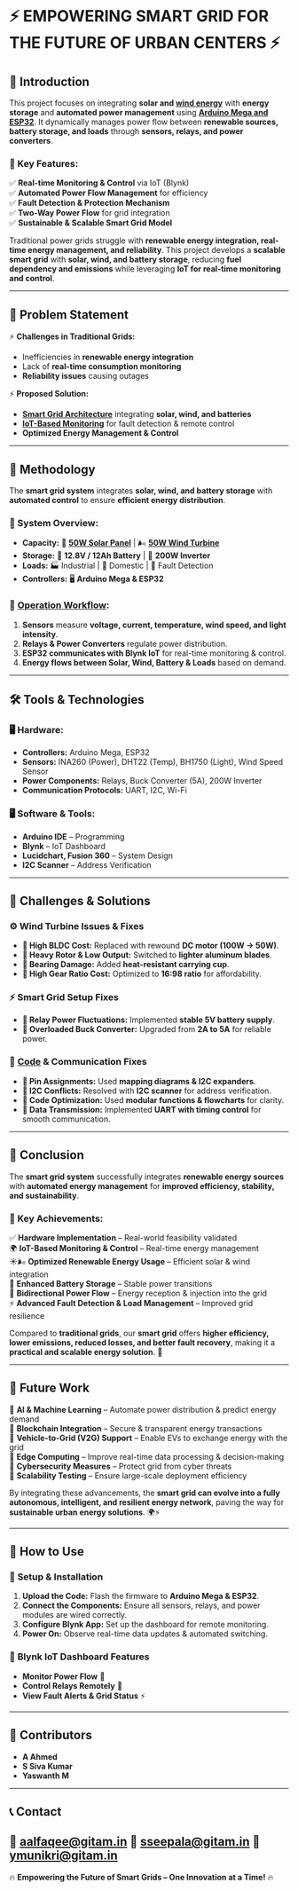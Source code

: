 # ⚡ EMPOWERING SMART GRID FOR THE FUTURE OF URBAN CENTERS ⚡  

## 🚀 Introduction  
This project focuses on integrating **solar and [wind energy](https://github.com/AhmedBU21EECE0200026/Capstone-Project-EEE-2025-Empowering-Smart-Grid-for-the-future-of-Urban-Centers/tree/60d57e56dd55b29e9b9eb0c78ba2f4bee5c7e864/Capstione%20Project%20Final/Hardware/Wind%20turbine)** with **energy storage** and **automated power management** using **[Arduino Mega and ESP32](https://github.com/AhmedBU21EECE0200026/Capstone-Project-EEE-2025-Empowering-Smart-Grid-for-the-future-of-Urban-Centers/tree/8d3d2d9fe210ea2541f03b2ab503677cac95f9f9/Capstione%20Project%20Final/Code/Mega)**. It dynamically manages power flow between **renewable sources, battery storage, and loads** through **sensors, relays, and power converters**.  

### 🔹 Key Features:  
✅ **Real-time Monitoring & Control** via IoT (Blynk)  
✅ **Automated Power Flow Management** for efficiency  
✅ **Fault Detection & Protection Mechanism**  
✅ **Two-Way Power Flow** for grid integration  
✅ **Sustainable & Scalable Smart Grid Model**  

Traditional power grids struggle with **renewable energy integration, real-time energy management, and reliability**. This project develops a **scalable smart grid** with **solar, wind, and battery storage**, reducing **fuel dependency and emissions** while leveraging **IoT for real-time monitoring and control**.  

---

## 🎯 Problem Statement  
⚡ **Challenges in Traditional Grids:**  
- Inefficiencies in **renewable energy integration**  
- Lack of **real-time consumption monitoring**  
- **Reliability issues** causing outages  

⚡ **Proposed Solution:**  
- **[Smart Grid Architecture](https://github.com/AhmedBU21EECE0200026/Capstone-Project-EEE-2025-Empowering-Smart-Grid-for-the-future-of-Urban-Centers/blob/8d3d2d9fe210ea2541f03b2ab503677cac95f9f9/Capstione%20Project%20Final/Hardware/Smart%20Grid/Main%20Circuit.jpeg)** integrating **solar, wind, and batteries**  
- **[IoT-Based Monitoring](https://github.com/AhmedBU21EECE0200026/Capstone-Project-EEE-2025-Empowering-Smart-Grid-for-the-future-of-Urban-Centers/blob/8d3d2d9fe210ea2541f03b2ab503677cac95f9f9/Capstione%20Project%20Final/Hardware/Smart%20Grid/Controller%20Circuit.jpeg)** for fault detection & remote control  
- **Optimized Energy Management & Control**  

---

## 🔬 Methodology  
The **smart grid system** integrates **solar, wind, and battery storage** with **automated control** to ensure **efficient energy distribution**.  

### 📌 System Overview:  
- **Capacity:** 🔆 **[50W Solar Panel](https://github.com/AhmedBU21EECE0200026/Capstone-Project-EEE-2025-Empowering-Smart-Grid-for-the-future-of-Urban-Centers/tree/8d3d2d9fe210ea2541f03b2ab503677cac95f9f9/Capstione%20Project%20Final/Hardware/Smart%20Grid)** | 🌬 **[50W Wind Turbine](https://github.com/AhmedBU21EECE0200026/Capstone-Project-EEE-2025-Empowering-Smart-Grid-for-the-future-of-Urban-Centers/tree/8d3d2d9fe210ea2541f03b2ab503677cac95f9f9/Capstione%20Project%20Final/Hardware/Wind%20turbine)**  
- **Storage:** 🔋 **12.8V / 12Ah Battery** | 🔌 **200W Inverter**  
- **Loads:** 🏭 Industrial | 🏡 Domestic | 🔧 Fault Detection  
- **Controllers:** 🖥 **Arduino Mega & ESP32**  

### 🔄 [Operation Workflow](https://github.com/AhmedBU21EECE0200026/Capstone-Project-EEE-2025-Empowering-Smart-Grid-for-the-future-of-Urban-Centers/blob/8d3d2d9fe210ea2541f03b2ab503677cac95f9f9/Capstione%20Project%20Final/Code/Flow%20Chart%20Smart%20Grid.jpeg):  
1. **Sensors** measure **voltage, current, temperature, wind speed, and light intensity**.  
2. **Relays & Power Converters** regulate power distribution.  
3. **ESP32 communicates with Blynk IoT** for real-time monitoring & control.  
4. **Energy flows between Solar, Wind, Battery & Loads** based on demand.  

---

## 🛠️ Tools & Technologies  
### 🖥️ **Hardware:**  
- **Controllers:** Arduino Mega, ESP32  
- **Sensors:** INA260 (Power), DHT22 (Temp), BH1750 (Light), Wind Speed Sensor  
- **Power Components:** Relays, Buck Converter (5A), 200W Inverter  
- **Communication Protocols:** UART, I2C, Wi-Fi  

### 🖥️ **Software & Tools:**  
- **Arduino IDE** – Programming  
- **Blynk** – IoT Dashboard  
- **Lucidchart, Fusion 360** – System Design  
- **I2C Scanner** – Address Verification  

---

## 🔧 Challenges & Solutions  

### ⚙️ Wind Turbine Issues & Fixes  
- **🔹 High BLDC Cost:** Replaced with rewound **DC motor (100W → 50W)**.  
- **🔹 Heavy Rotor & Low Output:** Switched to **lighter aluminum blades**.  
- **🔹 Bearing Damage:** Added **heat-resistant carrying cup**.  
- **🔹 High Gear Ratio Cost:** Optimized to **16:98 ratio** for affordability.  

### ⚡ Smart Grid Setup Fixes  
- **🔹 Relay Power Fluctuations:** Implemented **stable 5V battery supply**.  
- **🔹 Overloaded Buck Converter:** Upgraded from **2A to 5A** for reliable power.  

### 💾 [Code](https://github.com/AhmedBU21EECE0200026/Capstone-Project-EEE-2025-Empowering-Smart-Grid-for-the-future-of-Urban-Centers/tree/8d3d2d9fe210ea2541f03b2ab503677cac95f9f9/Capstione%20Project%20Final/Code) & Communication Fixes  
- **🔹 Pin Assignments:** Used **mapping diagrams & I2C expanders**.  
- **🔹 I2C Conflicts:** Resolved with **I2C scanner** for address verification.  
- **🔹 Code Optimization:** Used **modular functions & flowcharts** for clarity.  
- **🔹 Data Transmission:** Implemented **UART with timing control** for smooth communication.  

---

## 🎯 Conclusion  
The **smart grid system** successfully integrates **renewable energy sources** with **automated energy management** for **improved efficiency, stability, and sustainability**.  

### 🔑 Key Achievements:  
✅ **Hardware Implementation** – Real-world feasibility validated  
🌍 **IoT-Based Monitoring & Control** – Real-time energy management  
☀️🌬 **Optimized Renewable Energy Usage** – Efficient solar & wind integration  
🔋 **Enhanced Battery Storage** – Stable power transitions  
🔄 **Bidirectional Power Flow** – Energy reception & injection into the grid  
⚡ **Advanced Fault Detection & Load Management** – Improved grid resilience  

Compared to **traditional grids**, our **smart grid** offers **higher efficiency, lower emissions, reduced losses, and better fault recovery**, making it a **practical and scalable energy solution**. 🚀  

---

## 🚀 Future Work  
🔹 **AI & Machine Learning** – Automate power distribution & predict energy demand  
🔹 **Blockchain Integration** – Secure & transparent energy transactions  
🔹 **Vehicle-to-Grid (V2G) Support** – Enable EVs to exchange energy with the grid  
🔹 **Edge Computing** – Improve real-time data processing & decision-making  
🔹 **Cybersecurity Measures** – Protect grid from cyber threats  
🔹 **Scalability Testing** – Ensure large-scale deployment efficiency  

By integrating these advancements, the **smart grid can evolve into a fully autonomous, intelligent, and resilient energy network**, paving the way for **sustainable urban energy solutions**. 🌍⚡  

---

## 📌 How to Use  
### 🔹 **Setup & Installation**  
1. **Upload the Code:** Flash the firmware to **Arduino Mega & ESP32**.  
2. **Connect the Components:** Ensure all sensors, relays, and power modules are wired correctly.  
3. **Configure Blynk App:** Set up the dashboard for remote monitoring.  
4. **Power On:** Observe real-time data updates & automated switching.  

### 🔹 **Blynk IoT Dashboard Features**  
- **Monitor Power Flow** 🔋  
- **Control Relays Remotely** 🔄  
- **View Fault Alerts & Grid Status** ⚡  

---

## 🤝 Contributors  
- **A Ahmed**
- **S Siva Kumar**
- **Yaswanth M** 

---

## 📞 Contact  
📧 **aalfaqee@gitam.in**
📧 **sseepala@gitam.in**
📧 **ymunikri@gitam.in**
---

🔥 **Empowering the Future of Smart Grids – One Innovation at a Time!** 🔥  
